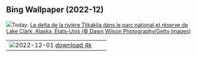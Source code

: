 ## Bing Wallpaper (2022-12)
![](https://www.bing.com/th?id=OHR.BraidedRiverDelta_FR-FR3105049893_UHD.jpg&w=1000)Today: [Le delta de la rivière Tlikakila dans le parc national et réserve de Lake Clark, Alaska, États-Unis (© Dawn Wilson Photography/Getty Images)](https://www.bing.com/th?id=OHR.BraidedRiverDelta_FR-FR3105049893_UHD.jpg)

|      |      |      |
| :----: | :----: | :----: |
|![](https://www.bing.com/th?id=OHR.AntarcticaDay_FR-FR1000836814_UHD.jpg&pid=hp&w=384&h=216&rs=1&c=4)2022-12-01 [download 4k](https://www.bing.com/th?id=OHR.AntarcticaDay_FR-FR1000836814_UHD.jpg)|